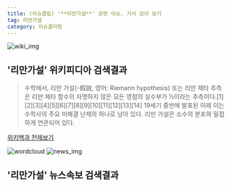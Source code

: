 ```yaml
---
title: (이슈클립) '**리만가설**' 관련 이슈, 기사 모아 보기
tag: 리만가설
category: 이슈클리핑
---
```

![wiki_img](https://user-images.githubusercontent.com/42597476/44503234-41136a80-a6d0-11e8-9071-6fc6418eafe4.png)
## **'**리만가설**'** 위키피디아 검색결과
>수학에서, 리만 가설(-假說, 영어: Riemann hypothesis) 또는 리만 제타 추측 은 리만 제타 함수의 자명하지 않은 모든 영점의 실수부가 ½이라는 추측이다.[1][2][3][4][5][6][7][8][9][10][11][12][13][14] 19세기 중반에 발표된 이래 이는 수학사의 주요 미해결 난제의 하나로 남아 있다. 리만 가설은 소수의 분포와 밀접하게 연관되어 있다.

<a href="https://ko.wikipedia.org/wiki/리만가설" target="_blank">위키백과 전체보기</a>

![wordcloud](https://s3.ap-northeast-2.amazonaws.com/lyrics101-wordcloud/2018-09-24-1537784718.png)
![news_img](https://user-images.githubusercontent.com/42597476/44507050-1206f400-a6e4-11e8-8d98-7ffbfebb353f.png)
## **'**리만가설**'** 뉴스속보 검색결과

